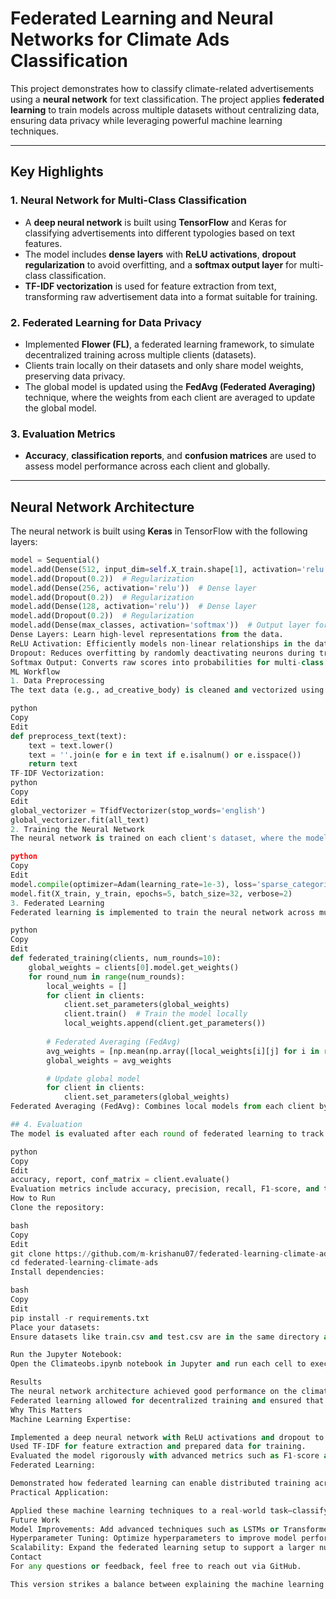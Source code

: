 # Federated Learning and Neural Networks for Climate Ads Classification  

This project demonstrates how to classify climate-related advertisements using a **neural network** for text classification. The project applies **federated learning** to train models across multiple datasets without centralizing data, ensuring data privacy while leveraging powerful machine learning techniques.

---

## Key Highlights  

### **1. Neural Network for Multi-Class Classification**  
- A **deep neural network** is built using **TensorFlow** and Keras for classifying advertisements into different typologies based on text features.
- The model includes **dense layers** with **ReLU activations**, **dropout regularization** to avoid overfitting, and a **softmax output layer** for multi-class classification.
- **TF-IDF vectorization** is used for feature extraction from text, transforming raw advertisement data into a format suitable for training.

### **2. Federated Learning for Data Privacy**  
- Implemented **Flower (FL)**, a federated learning framework, to simulate decentralized training across multiple clients (datasets).
- Clients train locally on their datasets and only share model weights, preserving data privacy.
- The global model is updated using the **FedAvg (Federated Averaging)** technique, where the weights from each client are averaged to update the global model.

### **3. Evaluation Metrics**  
- **Accuracy**, **classification reports**, and **confusion matrices** are used to assess model performance across each client and globally.

---

## Neural Network Architecture  

The neural network is built using **Keras** in TensorFlow with the following layers:

```python
model = Sequential()
model.add(Dense(512, input_dim=self.X_train.shape[1], activation='relu'))  # Dense layer
model.add(Dropout(0.2))  # Regularization
model.add(Dense(256, activation='relu'))  # Dense layer
model.add(Dropout(0.2))  # Regularization
model.add(Dense(128, activation='relu'))  # Dense layer
model.add(Dropout(0.2))  # Regularization
model.add(Dense(max_classes, activation='softmax'))  # Output layer for multi-class classification
Dense Layers: Learn high-level representations from the data.
ReLU Activation: Efficiently models non-linear relationships in the data.
Dropout: Reduces overfitting by randomly deactivating neurons during training.
Softmax Output: Converts raw scores into probabilities for multi-class classification.
ML Workflow
1. Data Preprocessing
The text data (e.g., ad_creative_body) is cleaned and vectorized using TF-IDF to convert text into numerical features suitable for neural network input:

python
Copy
Edit
def preprocess_text(text):
    text = text.lower()
    text = ''.join(e for e in text if e.isalnum() or e.isspace())
    return text
TF-IDF Vectorization:
python
Copy
Edit
global_vectorizer = TfidfVectorizer(stop_words='english')
global_vectorizer.fit(all_text)
2. Training the Neural Network
The neural network is trained on each client's dataset, where the model learns to predict ad typologies from the text. Training is done using the Adam optimizer with sparse categorical cross-entropy loss:

python
Copy
Edit
model.compile(optimizer=Adam(learning_rate=1e-3), loss='sparse_categorical_crossentropy', metrics=['accuracy'])
model.fit(X_train, y_train, epochs=5, batch_size=32, verbose=2)
3. Federated Learning
Federated learning is implemented to train the neural network across multiple clients (datasets) without sharing sensitive data:

python
Copy
Edit
def federated_training(clients, num_rounds=10):
    global_weights = clients[0].model.get_weights()
    for round_num in range(num_rounds):
        local_weights = []
        for client in clients:
            client.set_parameters(global_weights)
            client.train()  # Train the model locally
            local_weights.append(client.get_parameters())
        
        # Federated Averaging (FedAvg)
        avg_weights = [np.mean(np.array([local_weights[i][j] for i in range(len(local_weights))]), axis=0) for j in range(len(local_weights[0]))]
        global_weights = avg_weights

        # Update global model
        for client in clients:
            client.set_parameters(global_weights)
Federated Averaging (FedAvg): Combines local models from each client by averaging their weights.

## 4. Evaluation
The model is evaluated after each round of federated learning to track performance:

python
Copy
Edit
accuracy, report, conf_matrix = client.evaluate()
Evaluation metrics include accuracy, precision, recall, F1-score, and the confusion matrix to measure how well the model is performing.
How to Run
Clone the repository:

bash
Copy
Edit
git clone https://github.com/m-krishanu07/federated-learning-climate-ads.git  
cd federated-learning-climate-ads  
Install dependencies:

bash
Copy
Edit
pip install -r requirements.txt  
Place your datasets:
Ensure datasets like train.csv and test.csv are in the same directory as the script.

Run the Jupyter Notebook:
Open the Climateobs.ipynb notebook in Jupyter and run each cell to execute the federated learning training and evaluation process.

Results
The neural network architecture achieved good performance on the climate advertisement classification task, with high accuracy and robust classification metrics across federated clients.
Federated learning allowed for decentralized training and ensured that sensitive data remained on local devices.
Why This Matters
Machine Learning Expertise:

Implemented a deep neural network with ReLU activations and dropout to improve model accuracy and generalization.
Used TF-IDF for feature extraction and prepared data for training.
Evaluated the model rigorously with advanced metrics such as F1-score and confusion matrices.
Federated Learning:

Demonstrated how federated learning can enable distributed training across multiple clients while maintaining data privacy.
Practical Application:

Applied these machine learning techniques to a real-world task—classifying climate-related ads—showing the project’s relevance to the growing field of data privacy and sustainability.
Future Work
Model Improvements: Add advanced techniques such as LSTMs or Transformers for better handling of sequential data.
Hyperparameter Tuning: Optimize hyperparameters to improve model performance.
Scalability: Expand the federated learning setup to support a larger number of clients and datasets.
Contact
For any questions or feedback, feel free to reach out via GitHub.

This version strikes a balance between explaining the machine learning concepts (neural networks, TF-IDF, evaluation metrics) and the federated learning framework used, making it more relevant to job applications in ML and AI fields.
